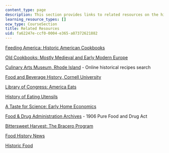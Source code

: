 ```yaml
---
content_type: page
description: This section provides links to related resources on the history of food.
learning_resource_types: []
ocw_type: CourseSection
title: Related Resources
uid: fa62247e-ccf0-0004-e365-a87372621882
---
```


[Feeding America: Historic American Cookbooks](https://search.library.wisc.edu/database/UWI13143)

[Old Cookbooks: Mostly Medieval and Early Modern Europe](http://www.notaker.com/old_onli.htm)

[Culinary Arts Museum, Rhode Island](http://jwu.pastperfect-online.com/33387cgi/mweb.exe?request=jump;dtype=d;startat=13) - Online historical recipes search

[Food and Beverage History, Cornell University](http://rmc.library.cornell.edu/collections/food_wine.html)

[Library of Congress: America Eats](http://www.loc.gov/exhibits/treasures/)

[History of Eating Utensils](http://researcharchive.calacademy.org/research/anthropology/utensil/index.html)

[A Taste for Science: Early Home Economics](http://exhibits.mannlib.cornell.edu/scientificcookery/index.htm)

[Food & Drug Administration Archives](https://www.fda.gov/about-fda/fdas-evolving-regulatory-powers/part-i-1906-food-and-drugs-act-and-its-enforcement) - 1906 Pure Food and Drug Act

[Bittersweet Harvest: The Bracero Program](https://www.sites.si.edu/s/archived-exhibit?topicId=0TO36000000L5N3GAK)

[Food History News](https://www.oxfordreference.com/view/10.1093/acref/9780199734962.001.0001/acref-9780199734962-e-1129)

[Historic Food](http://www.historicfood.com/)